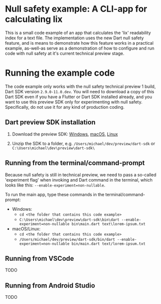 # Null safety example: A CLI-app for calculating lix

This is a small code example of an app that calculates the 'lix' readability
index for a text file. The implementation uses the new Dart null safety feature,
and is means to demonstrate how this feature works in a practical example,
as-well-as serve as a demonstration of how to configure and run code with null
safety at it's current technical preview stage.

# Running the example code

The code example only works with the null safety technical preview 1 build, Dart
SDK version `2.9.0-11.0.dev`. You will need to download a copy of this Dart SDK
even if you have a Flutter or Dart SDK installed already, and you want to use
this preview SDK only for experimenting with null safety. Specifically, do not
use it for any kind of production coding.

## Dart preview SDK installation

  1. Download the preview SDK: [Windows](https://storage.googleapis.com/dart-archive/channels/dev/release/2.9.0-11.0.dev/sdk/dartsdk-windows-x64-release.zip), [macOS](https://storage.googleapis.com/dart-archive/channels/dev/release/2.9.0-11.0.dev/sdk/dartsdk-macos-x64-release.zip), [Linux](https://storage.googleapis.com/dart-archive/channels/dev/release/2.9.0-11.0.dev/sdk/dartsdk-linux-x64-release.zip)
    
  1. Unzip the SDK to a folder, e.g. `/Users/michael/dev/preview/dart-sdk` or `C:\Users\michael\dev\preview\dart-sdk\`

## Running from the terminal/command-prompt

Because null safety is still in technical preview, we need to pass a so-called
'experiment flag' when invoking and Dart command in the terminal, which looks
like this: `--enable-experiment=non-nullable`.

To run the main app, type these commands in the terminal/command-prompt:

  - Windows:
    - `cd <the folder that contains this code example>`
    - `C:\Users\michael\dev\preview\dart-sdk\bin\dart --enable-experiment=non-nullable bin\main.dart text\lorem-ipsum.txt`
  - macOS/Linux:
    - `cd <the folder that contains this code example>`
    - `/Users/michael/dev/preview/dart-sdk/bin/dart --enable-experiment=non-nullable bin/main.dart text/lorem-ipsum.txt`

## Running from VSCode

TODO

## Running from Android Studio

TODO
